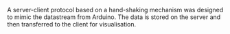 A server-client protocol based on a hand-shaking mechanism was designed to mimic the datastream from Arduino. The data is stored on the server and then transferred to the client for visualisation.
